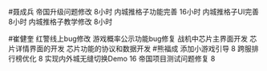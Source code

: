 #聂成兵 
帝国升级问题修改        8小时
内城推格子功能完善      16小时
内城推格子UI完善        8小时
内城推格子教学修改      8小时

#崔健奎 
红警线上bug修改
游戏概率公示功能bug修复
战机中芯片主界面开发
芯片详情界面的开发
芯片功能的协议和数据开发
#熊福成 
添加小游戏引导                                                      8
跨服排行榜优化                                                      8
实现内外城无缝切换Demo                                     16
帝国项目测试问题修复                                            8